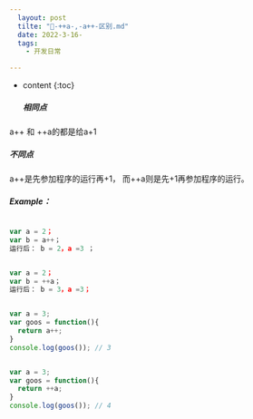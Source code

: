 ```yaml
---
  layout: post
  tilte: "🚜-++a-,-a++-区别.md"
  date: 2022-3-16-
  tags: 
    - 开发日常

---
```



* content
{:toc}


  ##### 相同点

a++ 和 ++a的都是给a+1

##### 不同点

a++是先参加程序的运行再+1，
而++a则是先+1再参加程序的运行。

##### Example：
```js

var a = 2；  
var b = a++；    
运行后： b = 2，a =3 ；      

```
```js

var a = 2；  
var b = ++a；    
运行后： b = 3，a =3；

```
```js

var a = 3;
var goos = function(){
  return a++;
} 
console.log(goos()); // 3

```
```js

var a = 3;
var goos = function(){
  return ++a;
} 
console.log(goos()); // 4

```
